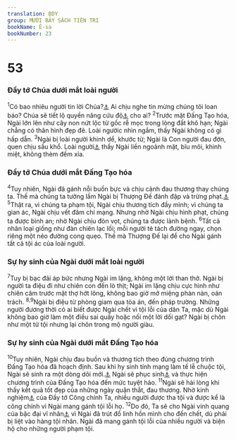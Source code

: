 ```yaml
---
translation: BDY
group: MƯỜI BẢY SÁCH TIÊN TRI
bookName: Ê-sa 
bookNumber: 23
---
```


<div class="title"><h1>53</h1><h3>Đầy tớ Chúa dưới mắt loài người</h3></div>
<span class="verse es_53_1"><sup>1</sup>Có bao nhiêu người tin lời Chúa?<a href="#" data-toggle="tooltip" data-placement="bottom" title="Ctd lời báo cáo của chúng tôi (chỉ về lời tiên tri cuối chương 52)">⚓</a> Ai chịu nghe tin mừng chúng tôi loan báo? Chúa sẽ tiết lộ quyền năng cứu độ<a href="#" data-toggle="tooltip" data-placement="bottom" title="Nt Cánh tay Chúa Hằng Hữu">⚓</a> cho ai? </span>
<span class="verse es_53_2"><sup>2</sup>Trước mặt Đấng Tạo hóa, Ngài lớn lên như cây non nứt lộc từ gốc rễ mọc trong lòng đất khô hạn; Ngài chẳng có thân hình đẹp đẽ. Loài ngườic nhìn ngắm, thấy Ngài không có gì hấp dẫn. </span>
<span class="verse es_53_3"><sup>3</sup>Ngài bị loài người khinh dể, khước từ; Ngài là Con người đau đớn, quen chịu sầu khổ. Loài người<a href="#" data-toggle="tooltip" data-placement="bottom" title="Nt chúng ta">⚓</a> thấy Ngài liền ngoảnh mặt, bĩu môi, khinh miệt, không thèm đếm xỉa.</span>
<div class="title"><h3>Đầy tớ Chúa dưới mắt Đấng Tạo hóa</h3></div>
<span class="verse es_53_4"><sup>4</sup>Tuy nhiên, Ngài đã gánh nỗi buồn bực và chịu cảnh đau thương thay chúng ta. Thế mà chúng ta tưởng lầm Ngài bị Thượng Đế đánh đập và trừng phạt.<a href="#" data-toggle="tooltip" data-placement="bottom" title="Ctd làm khổ">⚓</a> </span>
<span class="verse es_53_5"><sup>5</sup>Thật ra, vì chúng ta phạm tội, Ngài chịu thương tích đầy mình; vì chúng ta gian ác, Ngài chịu vết đâm chí mạng. Nhưng nhờ Ngài chịu hình phạt, chúng ta được bình an; nhờ Ngài chịu đòn vọt, chúng ta được lành bệnh.</span>
<span class="verse es_53_6"><sup>6</sup>Tất cả nhân loại giống như đàn chiên lạc lối; mỗi người tẻ tách đường ngay, chọn riêng một nẻo đường cong quẹo. Thế mà Thượng Đế lại để cho Ngài gánh tất cả tội ác của loài người.</span>
<div class="title"><h3>Sự hy sinh của Ngài dưới mắt loài người</h3></div>
<span class="verse es_53_7"><sup>7</sup>Tuy bị bạc đãi áp bức nhưng Ngài im lặng, không một lời than thở. Ngài bị người ta điệu đi như chiên con đến lò thịt; Ngài im lặng chịu cực hình như chiên câm trước mặt thợ hớt lông, không bao giờ mở miệng phàn nàn, oán trách. </span>
<span class="verse es_53_8 es_53_9"><sup>8,9</sup>Ngài bị điệu từ phòng giam qua tòa án, đến pháp trường. Những người đương thời có ai biết được Ngài chết vì tội lỗi của dân Ta, mặc dù Ngài không bao giờ làm một điều sai quấy hoặc nối một lời dối gạt? Ngài bị chôn như một tử tội nhưng lại chôn trong mộ người giàu.</span>
<div class="title"><h3>Sự hy sinh của Ngài dưới mắt Đấng Tạo hóa</h3></div>
<span class="verse es_53_10"><sup>10</sup>Tuy nhiên, Ngài chịu đau buồn và thương tích theo đúng chương trình Đấng Tạo hóa đã hoạch định. Sau khi hy sinh tính mạng làm tế lễ chuộc tội, Ngài sẽ sinh ra một dòng dõi mới.<a href="#" data-toggle="tooltip" data-placement="bottom" title="Ctd sẽ thấy hậu tự mình">⚓</a> Ngài sẽ phục sinh<a href="#" data-toggle="tooltip" data-placement="bottom" title="Ctd sẽ kéo dài ngày tháng của đời mình">⚓</a> và thực hiện chương trình của Đấng Tạo hóa đến mức tuyệt hảo. </span>
<span class="verse es_53_11"><sup>11</sup>Ngài sẽ hài lòng khi thấy kết quả tốt đẹp của những ngày quặn thắt, đau thương. Nhờ kinh nghiệm<a href="#" data-toggle="tooltip" data-placement="bottom" title="Nt trí thức">⚓</a> của Đầy tớ Công chính Ta, nhiều người được tha tội và được kể là công chính vì Ngài mang gánh tội lỗi họ. </span>
<span class="verse es_53_12"><sup>12</sup>Do đó, Ta sẽ cho Ngài vinh quang của bậc đại vĩ nhân<a href="#" data-toggle="tooltip" data-placement="bottom" title="Ctd Ta sẽ cho Ngài chia phần với người lớn và chia chiến lợi phẩm với kẻ mạnh">⚓</a> vì Ngài đã trút đổ linh hồn mình cho đến chết, dù phải bị liệt vào hàng tội nhân. Ngài đã mang gánh tội lỗi của nhiều người và biện hộ cho những người phạm tội.</span>
